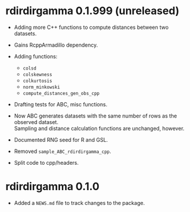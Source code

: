 # rdirdirgamma 0.1.999 (unreleased)

* Adding more C++ functions to compute distances between two datasets.
* Gains RcppArmadillo dependency.
* Adding functions:
   - `colsd`
   - `colskewness`
   - `colkurtosis`
   - `norm_minkowski`
   - `compute_distances_gen_obs_cpp`
* Drafting tests for ABC, misc functions.
* Now ABC generates datasets with the same number of rows as the observed dataset.   
  Sampling and distance calculation functions are unchanged, however.
* Documented RNG seed for R and GSL.

* Removed `sample_ABC_rdirdirgamma_cpp`.
* Split code to cpp/headers.


# rdirdirgamma 0.1.0

* Added a `NEWS.md` file to track changes to the package.
